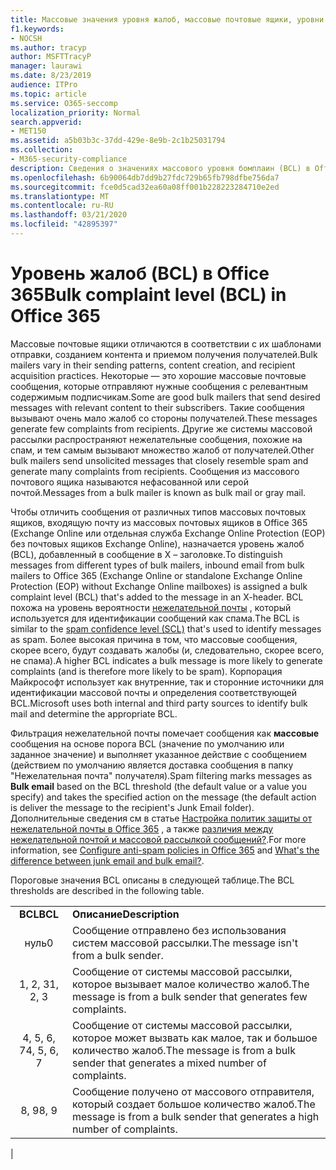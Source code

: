 ```yaml
---
title: Массовые значения уровня жалоб, массовые почтовые ящики, уровни BCL, принципы работы BCL, оценки BCL, защиты от спама, заголовок защиты от спама, фильтрация массовых сообщений, остановка массовой почты
f1.keywords:
- NOCSH
ms.author: tracyp
author: MSFTTracyP
manager: laurawi
ms.date: 8/23/2019
audience: ITPro
ms.topic: article
ms.service: O365-seccomp
localization_priority: Normal
search.appverid:
- MET150
ms.assetid: a5b03b3c-37dd-429e-8e9b-2c1b25031794
ms.collection:
- M365-security-compliance
description: Сведения о значениях массового уровня бомплаин (BCL) в Office 365.
ms.openlocfilehash: 6b90064db7dd9b27fdc729b65fb798dfbe756da7
ms.sourcegitcommit: fce0d5cad32ea60a08ff001b228223284710e2ed
ms.translationtype: MT
ms.contentlocale: ru-RU
ms.lasthandoff: 03/21/2020
ms.locfileid: "42895397"
---
```

# <a name="bulk-complaint-level-bcl-in-office-365"></a><span data-ttu-id="be79f-103">Уровень жалоб (BCL) в Office 365</span><span class="sxs-lookup"><span data-stu-id="be79f-103">Bulk complaint level (BCL) in Office 365</span></span>

<span data-ttu-id="be79f-104">Массовые почтовые ящики отличаются в соответствии с их шаблонами отправки, созданием контента и приемом получения получателей.</span><span class="sxs-lookup"><span data-stu-id="be79f-104">Bulk mailers vary in their sending patterns, content creation, and recipient acquisition practices.</span></span> <span data-ttu-id="be79f-105">Некоторые — это хорошие массовые почтовые сообщения, которые отправляют нужные сообщения с релевантным содержимым подписчикам.</span><span class="sxs-lookup"><span data-stu-id="be79f-105">Some are good bulk mailers that send desired messages with relevant content to their subscribers.</span></span> <span data-ttu-id="be79f-106">Такие сообщения вызывают очень мало жалоб со стороны получателей.</span><span class="sxs-lookup"><span data-stu-id="be79f-106">These messages generate few complaints from recipients.</span></span> <span data-ttu-id="be79f-107">Другие же системы массовой рассылки распространяют нежелательные сообщения, похожие на спам, и тем самым вызывают множество жалоб от получателей.</span><span class="sxs-lookup"><span data-stu-id="be79f-107">Other bulk mailers send unsolicited messages that closely resemble spam and generate many complaints from recipients.</span></span> <span data-ttu-id="be79f-108">Сообщения из массового почтового ящика называются нефасованной или серой почтой.</span><span class="sxs-lookup"><span data-stu-id="be79f-108">Messages from a bulk mailer is known as bulk mail or gray mail.</span></span>

<span data-ttu-id="be79f-109">Чтобы отличить сообщения от различных типов массовых почтовых ящиков, входящую почту из массовых почтовых ящиков в Office 365 (Exchange Online или отдельная служба Exchange Online Protection (EOP) без почтовых ящиков Exchange Online), назначается уровень жалоб (BCL), добавленный в сообщение в X – заголовке.</span><span class="sxs-lookup"><span data-stu-id="be79f-109">To distinguish messages from different types of bulk mailers, inbound email from bulk mailers to Office 365 (Exchange Online or standalone Exchange Online Protection (EOP) without Exchange Online mailboxes) is assigned a bulk complaint level (BCL) that's added to the message in an X-header.</span></span> <span data-ttu-id="be79f-110">BCL похожа на уровень вероятности [нежелательной почты](spam-confidence-levels.md) , который используется для идентификации сообщений как спама.</span><span class="sxs-lookup"><span data-stu-id="be79f-110">The BCL is similar to the [spam confidence level (SCL)](spam-confidence-levels.md) that's used to identify messages as spam.</span></span> <span data-ttu-id="be79f-111">Более высокая причина в том, что массовые сообщения, скорее всего, будут создавать жалобы (и, следовательно, скорее всего, не спама).</span><span class="sxs-lookup"><span data-stu-id="be79f-111">A higher BCL indicates a bulk message is more likely to generate complaints (and is therefore more likely to be spam).</span></span> <span data-ttu-id="be79f-112">Корпорация Майкрософт использует как внутренние, так и сторонние источники для идентификации массовой почты и определения соответствующей BCL.</span><span class="sxs-lookup"><span data-stu-id="be79f-112">Microsoft uses both internal and third party sources to identify bulk mail and determine the appropriate BCL.</span></span>

 <span data-ttu-id="be79f-113">Фильтрация нежелательной почты помечает сообщения как **массовые** сообщения на основе порога BCL (значение по умолчанию или заданное значение) и выполняет указанное действие с сообщением (действием по умолчанию является доставка сообщения в папку "Нежелательная почта" получателя).</span><span class="sxs-lookup"><span data-stu-id="be79f-113">Spam filtering marks messages as **Bulk email** based on the BCL threshold (the default value or a value you specify) and takes the specified action on the message (the default action is deliver the message to the recipient's Junk Email folder).</span></span> <span data-ttu-id="be79f-114">Дополнительные сведения см в статье [Настройка политик защиты от нежелательной почты в Office 365](configure-your-spam-filter-policies.md) , а также [различия между нежелательной почтой и массовой рассылкой сообщений?](what-s-the-difference-between-junk-email-and-bulk-email.md).</span><span class="sxs-lookup"><span data-stu-id="be79f-114">For more information, see [Configure anti-spam policies in Office 365](configure-your-spam-filter-policies.md) and [What's the difference between junk email and bulk email?](what-s-the-difference-between-junk-email-and-bulk-email.md).</span></span>

<span data-ttu-id="be79f-115">Пороговые значения BCL описаны в следующей таблице.</span><span class="sxs-lookup"><span data-stu-id="be79f-115">The BCL thresholds are described in the following table.</span></span>

|||
|:---:|---|
|<span data-ttu-id="be79f-116">**BCL**</span><span class="sxs-lookup"><span data-stu-id="be79f-116">**BCL**</span></span>|<span data-ttu-id="be79f-117">**Описание**</span><span class="sxs-lookup"><span data-stu-id="be79f-117">**Description**</span></span>|
|<span data-ttu-id="be79f-118">нуль</span><span class="sxs-lookup"><span data-stu-id="be79f-118">0</span></span>|<span data-ttu-id="be79f-119">Сообщение отправлено без использования систем массовой рассылки.</span><span class="sxs-lookup"><span data-stu-id="be79f-119">The message isn't from a bulk sender.</span></span>|
|<span data-ttu-id="be79f-120">1, 2, 3</span><span class="sxs-lookup"><span data-stu-id="be79f-120">1, 2, 3</span></span>|<span data-ttu-id="be79f-121">Сообщение от системы массовой рассылки, которое вызывает малое количество жалоб.</span><span class="sxs-lookup"><span data-stu-id="be79f-121">The message is from a bulk sender that generates few complaints.</span></span>|
|<span data-ttu-id="be79f-122">4, 5, 6, 7</span><span class="sxs-lookup"><span data-stu-id="be79f-122">4, 5, 6, 7</span></span>|<span data-ttu-id="be79f-123">Сообщение от системы массовой рассылки, которое может вызвать как малое, так и большое количество жалоб.</span><span class="sxs-lookup"><span data-stu-id="be79f-123">The message is from a bulk sender that generates a mixed number of complaints.</span></span>|
|<span data-ttu-id="be79f-124">8, 9</span><span class="sxs-lookup"><span data-stu-id="be79f-124">8, 9</span></span>|<span data-ttu-id="be79f-125">Сообщение получено от массового отправителя, который создает большое количество жалоб.</span><span class="sxs-lookup"><span data-stu-id="be79f-125">The message is from a bulk sender that generates a high number of complaints.</span></span>|
|
